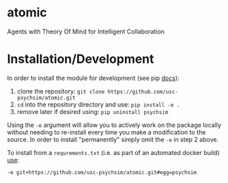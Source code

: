 # atomic
Agents with Theory Of Mind for Intelligent Collaboration

# Installation/Development
In order to install the module for development (see pip [docs][1]):

1. clone the repository: `git clone https://github.com/usc-psychsim/atomic.git`
2. `cd` into the repository directory and use: `pip install -e .`
3. remove later if desired using: `pip uninstall psychsim`

Using the `-e` argument will allow you to actively work on the package locally without needing to re-install every time you make a modification to the source. In order to install "permanently" simply omit the `-e` in step 2 above.

To install from a `requrements.txt` (i.e. as part of an automated docker build) [use][2]:
```
-e git+https://github.com/usc-psychsim/atomic.git#egg=psychsim
```

[1]: https://pip.pypa.io/en/stable/reference/pip_install/#editable-installs
[2]: https://stackoverflow.com/questions/16584552/how-to-state-in-requirements-txt-a-direct-github-source
